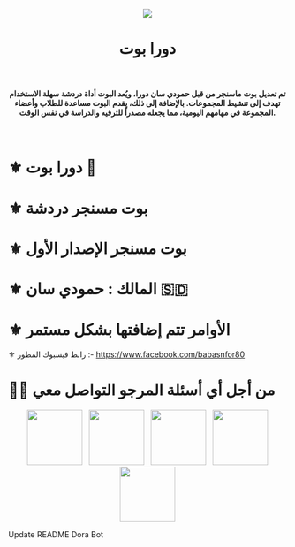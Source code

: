 <p align="center">
<img src="https://i.ibb.co/74m2BvB/Picsart-24-08-20-12-21-07-698.jpg" />
</p>

<h1 align="center">دورا بوت</h1>

<br><h4 align="center">تم تعديل بوت ماسنجر من قبل حمودي سان دورا، ويُعد البوت أداة دردشة سهلة الاستخدام تهدف إلى تنشيط المجموعات. بالإضافة إلى ذلك، يقدم البوت مساعدة للطلاب وأعضاء المجموعة في مهامهم اليومية، مما يجعله مصدراً للترفيه والدراسة في نفس الوقت.</h4><br/>

# ⚜️ دورا بوت 💟

# ⚜️ بوت مسنجر دردشة  
# ⚜️ بوت مسنجر الإصدار الأول  
# ⚜️ المالك : حمودي سان 🇸🇩  
# ⚜️ الأوامر تتم إضافتها بشكل مستمر  

⚜️ رابط فيسبوك المطور :- https://www.facebook.com/babasnfor80  

# 🤝🏻 من أجل أي أسئلة المرجو التواصل معي
<p align="center"> 
&nbsp; <a href="https://www.instagram.com/hussein_yacoubu/" target="_blank" rel="noopener noreferrer"><img src="https://img.icons8.com/plasticine/100/000000/instagram-new.png" width="100" /></a> 
&nbsp; <a href="https://www.tiktok.com/@darkomida2324?lang=en" target="_blank" rel="noopener noreferrer"><img src="https://i.imgur.com/jcWPUix.png" width="100" /></a>    
&nbsp; <a href="https://github.com/dashboard" target="_blank" rel="noopener noreferrer"><img src="https://img.icons8.com/plasticine/100/000000/github.png" width="100" /></a>
&nbsp; <a href="https://m.facebook.com/profile.php/?id=100076269693499" target="_blank" rel="noopener noreferrer"><img src="https://img.icons8.com/plasticine/100/000000/facebook.png" width="100" /></a>
&nbsp; <a href="houssin.sb4@gmail.com" target="_blank" rel="noopener noreferrer"><img src="https://img.icons8.com/plasticine/100/000000/gmail.png" width="100" /></a>
</p>
Update README Dora Bot
